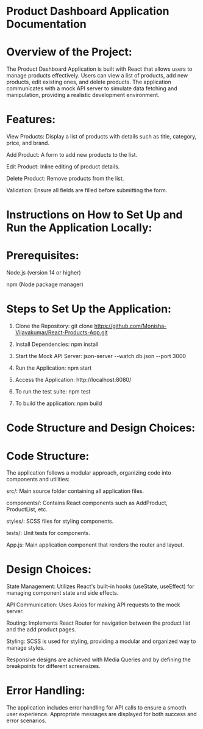 Product Dashboard Application Documentation
===========================================
Overview of the Project:
========================
The Product Dashboard Application is built with React that allows users to manage products effectively. Users can view a list of products, add new products, edit existing ones, and delete products. The application communicates with a mock API server to simulate data fetching and manipulation, providing a realistic development environment.

Features:
===========
View Products: Display a list of products with details such as title, category, price, and brand.

Add Product: A form to add new products to the list.

Edit Product: Inline editing of product details.

Delete Product: Remove products from the list.

Validation: Ensure all fields are filled before submitting the form.


Instructions on How to Set Up and Run the Application Locally:
===============================================================
Prerequisites:
================
Node.js (version 14 or higher) 

npm (Node package manager)


Steps to Set Up the Application:
=================================

1. Clone the Repository: 
git clone https://github.com/Monisha-Vijayakumar/React-Products-App.git

2. Install Dependencies: 
npm install

3. Start the Mock API Server: 
json-server --watch db.json --port 3000

4. Run the Application: 
npm start

5. Access the Application: 
http://localhost:8080/

6. To run the test suite: 
npm test

7. To build the application: 
npm build

Code Structure and Design Choices:
=================================
Code Structure:
================
The application follows a modular approach, organizing code into components and utilities:

src/: Main source folder containing all application files.

components/: Contains React components such as AddProduct, ProductList, etc.

styles/: SCSS files for styling components.

tests/: Unit tests for components.

App.js: Main application component that renders the router and layout.


Design Choices:
===============
State Management: Utilizes React's built-in hooks (useState, useEffect) for managing component state and side effects.

API Communication: Uses Axios for making API requests to the mock server.

Routing: Implements React Router for navigation between the product list and the add product pages.

Styling: SCSS is used for styling, providing a modular and organized way to manage styles.

Responsive designs are achieved with Media Queries and by defining the breakpoints for different screensizes.


Error Handling:
================
The application includes error handling for API calls to ensure a smooth user experience. Appropriate messages are displayed for both success and error scenarios.




